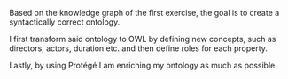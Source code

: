Based on the knowledge graph of the first exercise, the goal is to create a syntactically correct ontology.

I first transform said ontology to OWL by defining new concepts, such as directors, actors, duration etc. and then define roles for each property.

Lastly, by using Protégé I am enriching my ontology as much as possible.
